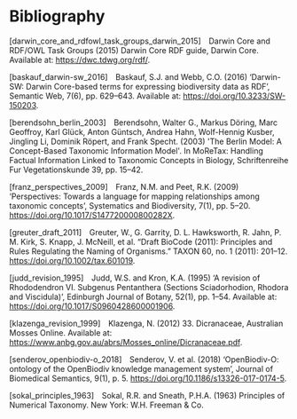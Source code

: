 # Bibliography
<a id="darwin_core_and_rdfowl_task_groups_darwin_2015"></a>
[darwin_core_and_rdfowl_task_groups_darwin_2015]&emsp;Darwin Core and RDF/OWL
Task Groups (2015) Darwin Core RDF guide, Darwin Core. Available at:
https://dwc.tdwg.org/rdf/.

<a id="baskauf_darwin-sw_2016"></a> [baskauf_darwin-sw_2016]&emsp;Baskauf, S.J.
and Webb, C.O. (2016) ‘Darwin-SW: Darwin Core-based terms for expressing
biodiversity data as RDF’, Semantic Web, 7(6), pp. 629–643. Available at:
https://doi.org/10.3233/SW-150203.

<a id="berendsohn_berlin_2003"></a> [berendsohn_berlin_2003]&emsp;Berendsohn,
Walter G., Markus Döring, Marc Geoffroy, Karl Glück, Anton Güntsch, Andrea Hahn,
Wolf-Hennig Kusber, Jingling Li, Dominik Röpert, and Frank Specht. (2003) 'The
Berlin Model: A Concept-Based Taxonomic Information Model'. In MoReTax: Handling
Factual Information Linked to Taxonomic Concepts in Biology, Schriftenreihe Fur
Vegetationskunde 39, pp. 15–42.


<a id="franz_perspectives_2009"></a> [franz_perspectives_2009]&emsp;Franz, N.M.
and Peet, R.K. (2009) ‘Perspectives: Towards a language for mapping
relationships among taxonomic concepts’, Systematics and Biodiversity, 7(1), pp.
5–20. https://doi.org/10.1017/S147720000800282X.

<a id="greuter_draft_2011"></a> [greuter_draft_2011]&emsp;Greuter, W., G.
Garrity, D. L. Hawksworth, R. Jahn, P. M. Kirk, S. Knapp, J. McNeill, et al.
“Draft BioCode (2011): Principles and Rules Regulating the Naming of Organisms.”
TAXON 60, no. 1 (2011): 201–12. https://doi.org/10.1002/tax.601019.


<a id="judd_revision_1995"></a> [judd_revision_1995]&emsp;Judd, W.S. and Kron,
K.A. (1995) ‘A revision of Rhododendron VI. Subgenus Pentanthera (Sections
Sciadorhodion, Rhodora and Viscidula)’, Edinburgh Journal of Botany, 52(1), pp.
1–54. Available at: https://doi.org/10.1017/S0960428600001906.

<a id="klazenga_revision_1999"></a> [klazenga_revision_1999]&emsp;Klazenga, N.
(2012) 33. Dicranaceae, Australian Mosses Online. Available at:
https://www.anbg.gov.au/abrs/Mosses_online/Dicranaceae.pdf.

<a id="senderov_openbiodiv-o_2018"></a>
[senderov_openbiodiv-o_2018]&emsp;Senderov, V. et al. (2018) ‘OpenBiodiv-O:
ontology of the OpenBiodiv knowledge management system’, Journal of Biomedical
Semantics, 9(1), p. 5. https://doi.org/10.1186/s13326-017-0174-5.

<a id="sokal_principles_1963"></a> [sokal_principles_1963]&emsp;Sokal, R.R. and
Sneath, P.H.A. (1963) Principles of Numerical Taxonomy. New York: W.H. Freeman &
Co.


